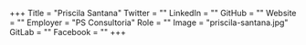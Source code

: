 +++
Title = "Priscila Santana"
Twitter = ""
LinkedIn = ""
GitHub = ""
Website = ""
Employer = "PS Consultoria"
Role = ""
Image = "priscila-santana.jpg"
GitLab = ""
Facebook = ""
+++
